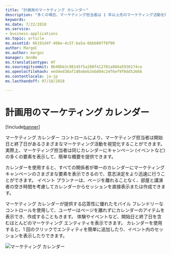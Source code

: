 ```yaml
---
title: "計画用のマーケティング カレンダー"
description: "多くの場合、マーケティング担当者は 1 年以上先のマーケティング活動を計画します。"
keywords: 
ms.date: 7/22/2018
ms.service:
- business-applications
ms.topic: article
ms.assetid: 66191d4f-466e-4c57-ba5a-6bbb88ff8f90
author: MargoC
ms.author: margoc
manager: AnnBe
ms.translationtype: HT
ms.sourcegitcommit: 0b40bb3c98145f5a260f412701a884a5936174ce
ms.openlocfilehash: eed4ed38af1d0a6eb2ebd04c24f6ef9f0dd52666
ms.contentlocale: ja-jp
ms.lasthandoff: 07/18/2018

---
```


# <a name="marketing-calendar-for-planning"></a>計画用のマーケティング カレンダー

[!include[banner](../../../includes/banner.md)]

マーケティング カレンダー コントロールにより、マーケティング担当者は開始日と終了日があるさまざまなマーケティング活動を視覚化することができます。 実際上、マーケティング担当者は同じカレンダーにキャンペーン (イベントなど) の多くの要素を表示して、簡単な概要を提供できます。

カレンダーを使用すると、すべての関係者が単一のカレンダーにマーケティング キャンペーンのさまざまな要素を表示できるので、意志決定をより迅速に行うことができます。 イベント プランナーは、ページを離れることなく、部屋と講演者の空き時間を考慮してカレンダーからセッションを直接表示または作成できます。

マーケティング カレンダーが提供する応答性に優れたモバイル フレンドリーなコントロールを使用して、ユーザーはページを離れずにカレンダーのアイテムを表示でき、作成することもきます。 体験やイベントなど、開始日と終了日を含むほとんどのマーケティング エンティティを表示できます。 カレンダーを使用すると、1 回のクリックでエンティティを簡単に追加したり、イベント内のセッションを表示したりできます。  

![マーケティング カレンダー](media/CampaignCalendar_2.png "マーケティング カレンダー")

<!--
### Who uses this
Marketers and event managers
### Setup required
Administrators can easily set up and configure the feature in the app settings.
-->


